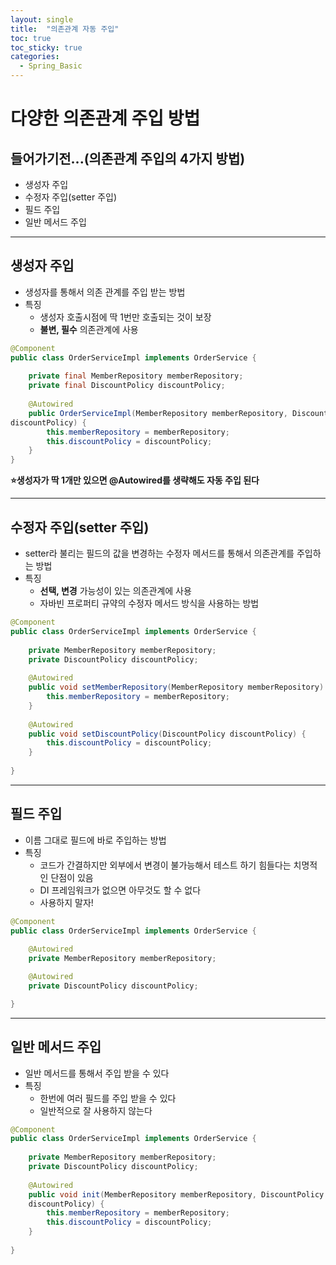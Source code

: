 ```yaml
---
layout: single
title:  "의존관계 자동 주입"
toc: true
toc_sticky: true
categories:
  - Spring_Basic
---
```


#  다양한 의존관계 주입 방법



## 들어가기전...(의존관계 주입의 4가지 방법)

- 생성자 주입
- 수정자 주입(setter 주입)
- 필드 주입
- 일반 메서드 주입

---



## 생성자 주입



- 생성자를 통해서 의존 관계를 주입 받는 방법
- 특징
  - 생성자 호출시점에 딱 1번만 호출되는 것이 보장
  - **불변, 필수** 의존관계에 사용

```java
@Component
public class OrderServiceImpl implements OrderService {
 
    private final MemberRepository memberRepository;
 	private final DiscountPolicy discountPolicy;
 
    @Autowired
 	public OrderServiceImpl(MemberRepository memberRepository, DiscountPolicy 
discountPolicy) {
 		this.memberRepository = memberRepository;
 		this.discountPolicy = discountPolicy;
 	}
}
```

**⭐생성자가 딱 1개만 있으면 @Autowired를 생략해도 자동 주입 된다**



---



## 수정자 주입(setter 주입)



- setter라 불리는 필드의 값을 변경하는 수정자 메서드를 통해서 의존관계를 주입하는 방법
- 특징
  - **선택, 변경** 가능성이 있는 의존관계에 사용
  - 자바빈 프로퍼티 규약의 수정자 메서드 방식을 사용하는 방법

```java
@Component
public class OrderServiceImpl implements OrderService {
    
    private MemberRepository memberRepository;
 	private DiscountPolicy discountPolicy;
 
    @Autowired
 	public void setMemberRepository(MemberRepository memberRepository) {
 		this.memberRepository = memberRepository;
 	}
 
    @Autowired
 	public void setDiscountPolicy(DiscountPolicy discountPolicy) {
 		this.discountPolicy = discountPolicy;
 	}
    
}
```



---



## 필드 주입



- 이름 그대로 필드에 바로 주입하는 방법
- 특징
  - 코드가 간결하지만 외부에서 변경이 불가능해서 테스트 하기 힘들다는 치명적인 단점이 있음
  - DI 프레임워크가 없으면 아무것도 할 수 없다
  - 사용하지 말자!

```java
@Component
public class OrderServiceImpl implements OrderService {
 	
    @Autowired
 	private MemberRepository memberRepository;

    @Autowired
 	private DiscountPolicy discountPolicy;

}

```

---



## 일반 메서드 주입



- 일반 메서드를 통해서 주입 받을 수 있다
- 특징
  - 한번에 여러 필드를 주입 받을 수 있다
  - 일반적으로 잘 사용하지 않는다

```java
@Component
public class OrderServiceImpl implements OrderService {
 
    private MemberRepository memberRepository;
 	private DiscountPolicy discountPolicy;
 
    @Autowired
 	public void init(MemberRepository memberRepository, DiscountPolicy 
	discountPolicy) {
 		this.memberRepository = memberRepository;
 		this.discountPolicy = discountPolicy;
 	}
    
}

```

